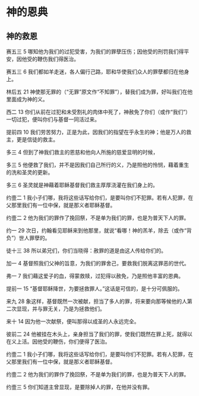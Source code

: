 # 神的恩典

## 神的救恩

赛五三 5 哪知他为我们的过犯受害，为我们的罪孽压伤；因他受的刑罚我们得平安，因他受的鞭伤我们得医治。

赛五三 6 我们都如羊走迷，各人偏行己路，耶和华使我们众人的罪孽都归在他身上。

林后五 21 神使那无罪的（“无罪”原文作“不知罪”），替我们成为罪，好叫我们在他里面成为神的义。

西二 13 你们从前在过犯和未受割礼的肉体中死了，神赦免了你们（或作“我们”）一切过犯，便叫你们与基督一同活过来。

提前四 10 我们劳苦努力，正是为此，因我们的指望在乎永生的神；他是万人的救主，更是信徒的救主。

多三 4 但到了神我们救主的恩慈和他向人所施的慈爱显明的时候，

多三 5 他便救了我们，并不是因我们自己所行的义，乃是照他的怜悯，藉着重生的洗和圣灵的更新。

多三 6 圣灵就是神藉着耶稣基督我们救主厚厚浇灌在我们身上的。

约壹二 1 我小子们哪，我将这些话写给你们，是要叫你们不犯罪。若有人犯罪，在父那里我们有一位中保，就是那义者耶稣基督。

约壹二 2 他为我们的罪作了挽回祭，不是单为我们的罪，也是为普天下人的罪。

约一 29 次日，约翰看见耶稣来到他那里，就说“看哪！神的羔羊，除去（或作“背负”）世人罪孽的。

徒十三 38 所以弟兄们，你们当晓得：赦罪的道是由这人传给你们的。

加一 4 基督照我们父神的旨意，为我们的罪舍己，要救我们脱离这罪恶的世代。

弗一 7 我们藉这爱子的血，得蒙救赎，过犯得以赦免，乃是照他丰富的恩典。

提前一 15 “基督耶稣降世，为要拯救罪人。”这话是可信的，是十分可佩服的。

来九 28 象这样，基督既然一次被献，担当了多人的罪，将来要向那等候他的人第二次显现，并与罪无关，乃是为拯救他们。

来十 14 因为他一次献祭，便叫那得以成圣的人永远完全。

彼前二 24 他被挂在木头上，亲身担当了我们的罪，使我们既然在罪上死，就得以在义上活。因他受的鞭伤，你们便得了医治。

约壹二 1 我小子们哪，我将这些话写给你们，是要叫你们不犯罪。若有人犯罪，在父那里我们有一位中保，就是那义者耶稣基督。

约壹二 2 他为我们的罪作了挽回祭，不是单为我们的罪，也是为普天下人的罪。

约壹三 5 你们知道主曾显现，是要除掉人的罪，在他并没有罪。



